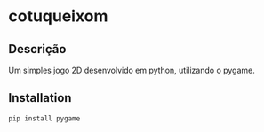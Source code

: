 # cotuqueixom

## Descrição
Um simples jogo 2D desenvolvido em python, utilizando o pygame.

## Installation
```
pip install pygame
```